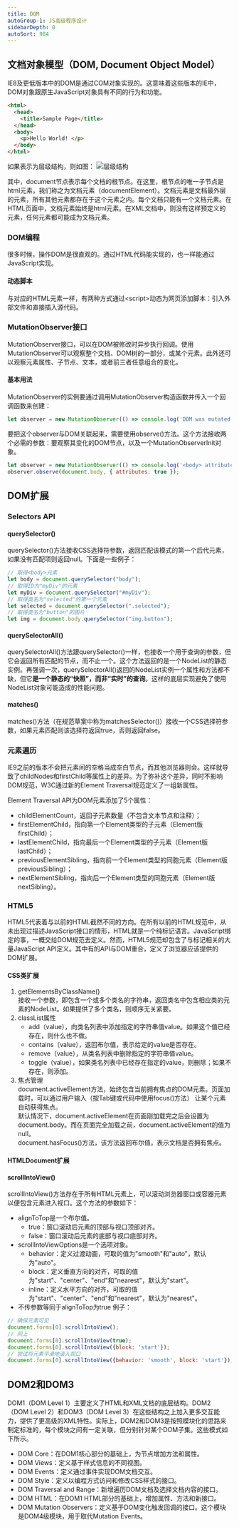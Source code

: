 ```yaml
---
title: DOM
autoGroup-1: JS高级程序设计
sidebarDepth: 0
autoSort: 984
---
```


## 文档对象模型（DOM, Document Object Model）
IE8及更低版本中的DOM是通过COM对象实现的。这意味着这些版本的IE中，DOM对象跟原生JavaScript对象具有不同的行为和功能。   
```html
<html>
  <head>
    <title>Sample Page</title>
  </head>
  <body>
    <p>Hello World! </p>
  </body>
</html>
```
如果表示为层级结构，则如图：
![层级结构](@assets/img/document.png)        

其中，document节点表示每个文档的根节点。在这里，根节点的唯一子节点是html元素，我们称之为文档元素（documentElement）。文档元素是文档最外层的元素，所有其他元素都存在于这个元素之内。每个文档只能有一个文档元素。在HTML页面中，文档元素始终是html元素。在XML文档中，则没有这样预定义的元素，任何元素都可能成为文档元素。


### DOM编程
很多时候，操作DOM是很直观的。通过HTML代码能实现的，也一样能通过JavaScript实现。

#### 动态脚本
与对应的HTML元素一样，有两种方式通过\<script>动态为网页添加脚本：引入外部文件和直接插入源代码。


### MutationObserver接口
MutationObserver接口，可以在DOM被修改时异步执行回调。使用MutationObserver可以观察整个文档、DOM树的一部分，或某个元素。此外还可以观察元素属性、子节点、文本，或者前三者任意组合的变化。

#### 基本用法
MutationObserver的实例要通过调用MutationObserver构造函数并传入一个回调函数来创建：
```js
let observer = new MutationObserver(() => console.log('DOM was mutated! '));
```
要把这个observer与DOM关联起来，需要使用observe()方法。这个方法接收两个必需的参数：要观察其变化的DOM节点，以及一个MutationObserverInit对象。
```js
let observer = new MutationObserver(() => console.log('<body> attributes changed'));
observer.observe(document.body, { attributes: true });
```



## DOM扩展

### Selectors API

#### querySelector()
querySelector()方法接收CSS选择符参数，返回匹配该模式的第一个后代元素，如果没有匹配项则返回null。下面是一些例子：
```js
// 取得<body>元素
let body = document.querySelector("body");
// 取得ID为"myDiv"的元素
let myDiv = document.querySelector("#myDiv");
// 取得类名为"selected"的第一个元素
let selected = document.querySelector(".selected");
// 取得类名为"button"的图片
let img = document.body.querySelector("img.button");
```

#### querySelectorAll()
querySelectorAll()方法跟querySelector()一样，也接收一个用于查询的参数，但它会返回所有匹配的节点，而不止一个。这个方法返回的是一个NodeList的静态实例。再强调一次，querySelectorAll()返回的NodeList实例一个属性和方法都不缺，但它**是一个静态的“快照”，而非“实时”的查询**。这样的底层实现避免了使用NodeList对象可能造成的性能问题。

#### matches()
matches()方法（在规范草案中称为matchesSelector()）接收一个CSS选择符参数，如果元素匹配则该选择符返回true，否则返回false。


### 元素遍历
IE9之前的版本不会把元素间的空格当成空白节点，而其他浏览器则会。这样就导致了childNodes和firstChild等属性上的差异。为了弥补这个差异，同时不影响DOM规范，W3C通过新的Element Traversal规范定义了一组新属性。    

Element Traversal API为DOM元素添加了5个属性：      
- childElementCount，返回子元素数量（不包含文本节点和注释）；
- firstElementChild，指向第一个Element类型的子元素（Element版firstChild）；
- lastElementChild，指向最后一个Element类型的子元素（Element版lastChild）；
- previousElementSibling，指向前一个Element类型的同胞元素（Element版previousSibling）；
- nextElementSibling，指向后一个Element类型的同胞元素（Element版nextSibling）。


### HTML5
HTML5代表着与以前的HTML截然不同的方向。在所有以前的HTML规范中，从未出现过描述JavaScript接口的情形，HTML就是一个纯标记语言。JavaScript绑定的事，一概交给DOM规范去定义。然而，HTML5规范却包含了与标记相关的大量JavaScript API定义。其中有的API与DOM重合，定义了浏览器应该提供的DOM扩展。    

#### CSS类扩展
1. getElementsByClassName()    
   接收一个参数，即包含一个或多个类名的字符串，返回类名中包含相应类的元素的NodeList。如果提供了多个类名，则顺序无关紧要。
2. classList属性    
   - add（value），向类名列表中添加指定的字符串值value。如果这个值已经存在，则什么也不做。
   - contains（value），返回布尔值，表示给定的value是否存在。
   - remove（value），从类名列表中删除指定的字符串值value。
   - toggle（value），如果类名列表中已经存在指定的value，则删除；如果不存在，则添加。
3. 焦点管理    
   document.activeElement方法，始终包含当前拥有焦点的DOM元素。页面加载时，可以通过用户输入（按Tab键或代码中使用focus()方法）
   让某个元素自动获得焦点。     
   默认情况下，document.activeElement在页面刚加载完之后会设置为document.body。而在页面完全加载之前，document.activeElement的值为null。     
   document.hasFocus()方法，该方法返回布尔值，表示文档是否拥有焦点。    

#### HTMLDocument扩展

#### scrollIntoView()
scrollIntoView()方法存在于所有HTML元素上，可以滚动浏览器窗口或容器元素以便包含元素进入视口。这个方法的参数如下：
- alignToTop是一个布尔值。
  - true：窗口滚动后元素的顶部与视口顶部对齐。
  - false：窗口滚动后元素的底部与视口底部对齐。
- scrollIntoViewOptions是一个选项对象。
  - behavior：定义过渡动画，可取的值为"smooth"和"auto"，默认为"auto"。
  - block：定义垂直方向的对齐，可取的值为"start"、"center"、"end"和"nearest"，默认为"start"。
  - inline：定义水平方向的对齐，可取的值为"start"、"center"、"end"和"nearest"，默认为"nearest"。
- 不传参数等同于alignToTop为true
例子：
```js
// 确保元素可见
document.forms[0].scrollIntoView();
// 同上
document.forms[0].scrollIntoView(true);
document.forms[0].scrollIntoView({block: 'start'});
// 尝试将元素平滑地滚入视口
document.forms[0].scrollIntoView({behavior: 'smooth', block: 'start'});
```



## DOM2和DOM3
DOM1（DOM Level 1）主要定义了HTML和XML文档的底层结构。DOM2（DOM Level 2）和DOM3（DOM Level 3）在这些结构之上加入更多交互能力，提供了更高级的XML特性。实际上，DOM2和DOM3是按照模块化的思路来制定标准的，每个模块之间有一定关联，但分别针对某个DOM子集。这些模式如下所示。
- DOM Core：在DOM1核心部分的基础上，为节点增加方法和属性。
- DOM Views：定义基于样式信息的不同视图。
- DOM Events：定义通过事件实现DOM文档交互。
- DOM Style：定义以编程方式访问和修改CSS样式的接口。
- DOM Traversal and Range：新增遍历DOM文档及选择文档内容的接口。
- DOM HTML：在DOM1 HTML部分的基础上，增加属性、方法和新接口。
- DOM Mutation Observers：定义基于DOM变化触发回调的接口。这个模块是DOM4级模块，用于取代Mutation Events。